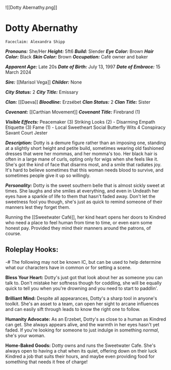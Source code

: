 ![[Dotty Abernathy.png]]
# Dotty Abernathy
	Faceclaim: Alexandra Shipp
***Pronouns:*** She/Her
***Height:*** 5ft6
***Build:*** Slender
***Eye Color:*** Brown
***Hair Color:*** Black
***Skin Color:*** Brown
***Occupation:*** Café owner and baker

***Apparent Age:*** Late 20s
***Date of Birth:*** July 13, 1997
***Date of Embrace:*** 15 March 2024

***Sire:*** [[Marisol Vega]]
***Childer:*** None

***City Status:*** 2
***City Title:*** Emissary

***Clan:*** [[Daeva]]
***Bloodline:*** Erzsébet
***Clan Status:*** 2
***Clan Title:*** Sister

***Covenant:*** [[Carthian Movement]]
***Covenant Title:*** Firebrand (1)

***Visible Effects:*** 
Peacemaker (3)
Striking Looks (2) - Disarming
Empath
Etiquette (3)
Fame (1) - Local Sweetheart
Social Butterfly 
Wits 4
Conspiracy Savant
Court Jester


***Description:*** 
Dotty is a demure figure rather than an imposing one, standing at a slightly short height and petite build, sometimes wearing old fashioned dresses that were her mommas, and her momma's too. Her black hair is often in a large mane of curls, opting only for wigs when she feels like it. She's got the kind of face that disarms most, and a smile that radiates joy. It's hard to believe sometimes that this woman needs blood to survive, and sometimes people give it up so willingly. 

***Personality:***
Dotty is the sweet southern belle that is almost sickly sweet at times. She laughs and she smiles at everything, and even in Undeath her eyes have a sparkle of life to them that hasn't faded away. Don't let the sweetness fool you though, she's just as quick to remind someone of their manners lest they forget them.

Running the [[Sweetwater Café]], her kind heart opens her doors to Kindred who need a place to feel human from time to time, or even earn some honest pay. Provided they mind their manners around the patrons, of course.

## Roleplay Hooks:
-# The following may not be known IC, but can be used to help determine what our characters have in common or for setting a scene.

**Bless Your Heart:** Dotty's just got that look about her as someone you can talk to. Don't mistake her softness though for coddling, she will be equally quick to tell you when you're drowning and you need to start to paddlin'.

**Brilliant Mind:** Despite all appearances, Dotty's a sharp tool in anyone's toolkit. She's an asset to a team, can open her sight to arcane influences and can easily sift through leads to know the right one to follow. 

**Humanity Advocate:** As an Erzebet, Dotty's as close to a human as Kindred can get. She always appears alive, and the warmth in her eyes hasn't yet faded. If you're looking for someone to just indulge in something *normal*, she's your woman.

**Home-Baked Goods:** Dotty owns and runs the Sweetwater Cafe. She's always open to having a chat when its quiet, offering down on their luck Kindred a job that suits their hours, and maybe even providing food for something that needs it free of charge!